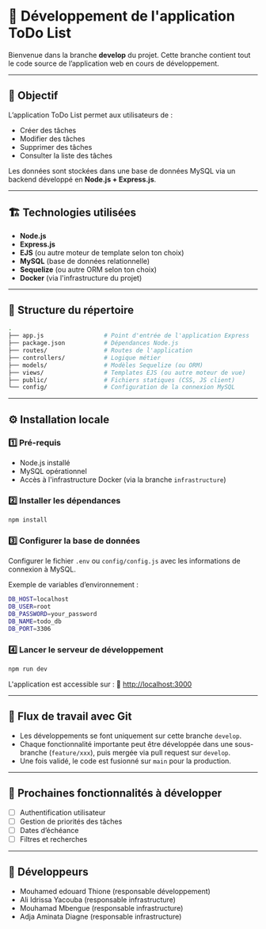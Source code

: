 

# 🚧 Développement de l'application ToDo List

Bienvenue dans la branche **develop** du projet.
Cette branche contient tout le code source de l’application web en cours de développement.

---

## 🎯 Objectif

L’application ToDo List permet aux utilisateurs de :

* Créer des tâches
* Modifier des tâches
* Supprimer des tâches
* Consulter la liste des tâches

Les données sont stockées dans une base de données MySQL via un backend développé en **Node.js + Express.js**.

---

## 🏗️ Technologies utilisées

* **Node.js**
* **Express.js**
* **EJS** (ou autre moteur de template selon ton choix)
* **MySQL** (base de données relationnelle)
* **Sequelize** (ou autre ORM selon ton choix)
* **Docker** (via l'infrastructure du projet)

---

## 📂 Structure du répertoire

```bash
.
├── app.js                 # Point d'entrée de l'application Express
├── package.json           # Dépendances Node.js
├── routes/                # Routes de l'application
├── controllers/           # Logique métier
├── models/                # Modèles Sequelize (ou ORM)
├── views/                 # Templates EJS (ou autre moteur de vue)
├── public/                # Fichiers statiques (CSS, JS client)
└── config/                # Configuration de la connexion MySQL
```

---

## ⚙️ Installation locale

### 1️⃣ Pré-requis

* Node.js installé
* MySQL opérationnel
* Accès à l'infrastructure Docker (via la branche `infrastructure`)

### 2️⃣ Installer les dépendances

```bash
npm install
```

### 3️⃣ Configurer la base de données

Configurer le fichier `.env` ou `config/config.js` avec les informations de connexion à MySQL.

Exemple de variables d’environnement :

```bash
DB_HOST=localhost
DB_USER=root
DB_PASSWORD=your_password
DB_NAME=todo_db
DB_PORT=3306
```

### 4️⃣ Lancer le serveur de développement

```bash
npm run dev
```

L'application est accessible sur :
📍 [http://localhost:3000](http://localhost:3000)

---

## 🔀 Flux de travail avec Git

* Les développements se font uniquement sur cette branche `develop`.
* Chaque fonctionnalité importante peut être développée dans une sous-branche (`feature/xxx`), puis mergée via pull request sur `develop`.
* Une fois validé, le code est fusionné sur `main` pour la production.

---

## 🚩 Prochaines fonctionnalités à développer

* [ ] Authentification utilisateur
* [ ] Gestion de priorités des tâches
* [ ] Dates d’échéance
* [ ] Filtres et recherches

---

## 👥 Développeurs

* Mouhamed edouard Thione (responsable développement)
* Ali Idrissa Yacouba (responsable infrastructure)
* Mouhamad Mbengue (responsable infrastructure)
* Adja Aminata Diagne (responsable infrastructure)


